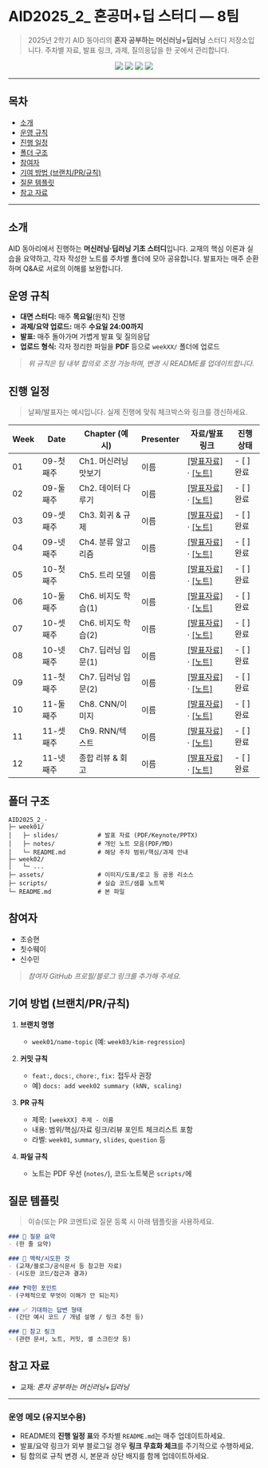 # AID2025_2_ 혼공머+딥 스터디 — 8팀

> 2025년 2학기 AID 동아리의 **혼자 공부하는 머신러닝+딥러닝** 스터디 저장소입니다. 주차별 자료, 발표 링크, 과제, 질의응답을 한 곳에서 관리합니다.

<p align="center">
  <img src="https://img.shields.io/badge/AID-Study-blue" />
  <img src="https://img.shields.io/badge/Term-2025_2-lightgrey" />
  <img src="https://img.shields.io/badge/Team-08-success" />
  <img src="https://img.shields.io/badge/PRs-welcome-brightgreen" />
</p>

---

## 목차

* [소개](#소개)
* [운영 규칙](#운영-규칙)
* [진행 일정](#진행-일정)
* [폴더 구조](#폴더-구조)
* [참여자](#참여자)
* [기여 방법 (브랜치/PR/규칙)](#기여-방법-브랜치pr규칙)
* [질문 템플릿](#질문-템플릿)
* [참고 자료](#참고-자료)

---

## 소개

AID 동아리에서 진행하는 **머신러닝·딥러닝 기초 스터디**입니다. 교재의 핵심 이론과 실습을 요약하고, 각자 작성한 노트를 주차별 폴더에 모아 공유합니다. 발표자는 매주 순환하며 Q&A로 서로의 이해를 보완합니다.

## 운영 규칙

* **대면 스터디:** 매주 **목요일**(원칙) 진행
* **과제/요약 업로드:** 매주 **수요일 24:00까지**
* **발표:** 매주 돌아가며 가볍게 발표 및 질의응답
* **업로드 형식:** 각자 정리한 파일을 **PDF** 등으로 `weekXX/` 폴더에 업로드

> *위 규칙은 팀 내부 합의로 조정 가능하며, 변경 시 README를 업데이트합니다.*

## 진행 일정

> 날짜/발표자는 예시입니다. 실제 진행에 맞춰 체크박스와 링크를 갱신하세요.

| Week | Date   | Chapter (예시)   | Presenter | 자료/발표 링크                                   | 진행 상태    |
| ---- | ------ | -------------- | --------- | ------------------------------------------ | -------- |
| 01   | 09-첫째주 | Ch1. 머신러닝 맛보기  | 이름        | [[발표자료]](week01/slides/) · [[노트]](week01/) | - [ ] 완료 |
| 02   | 09-둘째주 | Ch2. 데이터 다루기   | 이름        | [[발표자료]](week02/slides/) · [[노트]](week02/) | - [ ] 완료 |
| 03   | 09-셋째주 | Ch3. 회귀 & 규제   | 이름        | [[발표자료]](week03/slides/) · [[노트]](week03/) | - [ ] 완료 |
| 04   | 09-넷째주 | Ch4. 분류 알고리즘   | 이름        | [[발표자료]](week04/slides/) · [[노트]](week04/) | - [ ] 완료 |
| 05   | 10-첫째주 | Ch5. 트리 모델     | 이름        | [[발표자료]](week05/slides/) · [[노트]](week05/) | - [ ] 완료 |
| 06   | 10-둘째주 | Ch6. 비지도 학습(1) | 이름        | [[발표자료]](week06/slides/) · [[노트]](week06/) | - [ ] 완료 |
| 07   | 10-셋째주 | Ch6. 비지도 학습(2) | 이름        | [[발표자료]](week07/slides/) · [[노트]](week07/) | - [ ] 완료 |
| 08   | 10-넷째주 | Ch7. 딥러닝 입문(1) | 이름        | [[발표자료]](week08/slides/) · [[노트]](week08/) | - [ ] 완료 |
| 09   | 11-첫째주 | Ch7. 딥러닝 입문(2) | 이름        | [[발표자료]](week09/slides/) · [[노트]](week09/) | - [ ] 완료 |
| 10   | 11-둘째주 | Ch8. CNN/이미지   | 이름        | [[발표자료]](week10/slides/) · [[노트]](week10/) | - [ ] 완료 |
| 11   | 11-셋째주 | Ch9. RNN/텍스트   | 이름        | [[발표자료]](week11/slides/) · [[노트]](week11/) | - [ ] 완료 |
| 12   | 11-넷째주 | 종합 리뷰 & 회고     | 이름        | [[발표자료]](week12/slides/) · [[노트]](week12/) | - [ ] 완료 |


## 폴더 구조

```text
AID2025_2_-
├─ week01/
│   ├─ slides/           # 발표 자료 (PDF/Keynote/PPTX)
│   ├─ notes/            # 개인 노트 모음(PDF/MD)
│   └─ README.md         # 해당 주차 범위/핵심/과제 안내
├─ week02/
│   └─ ...
├─ assets/               # 이미지/도표/로고 등 공용 리소스
├─ scripts/              # 실습 코드/샘플 노트북
└─ README.md             # 본 파일
```

## 참여자

* 조승현
* 칫수뛔이
* 신수민

> *참여자 GitHub 프로필/블로그 링크를 추가해 주세요.*

## 기여 방법 (브랜치/PR/규칙)

1. **브랜치 명명**

   * `week01/name-topic` (예: `week03/kim-regression`)
2. **커밋 규칙**

   * `feat:`, `docs:`, `chore:`, `fix:` 접두사 권장
   * 예) `docs: add week02 summary (kNN, scaling)`
3. **PR 규칙**

   * 제목: `[weekXX] 주제 - 이름`
   * 내용: 범위/핵심/자료 링크/리뷰 포인트 체크리스트 포함
   * 라벨: `week01`, `summary`, `slides`, `question` 등
4. **파일 규칙**

   * 노트는 PDF 우선 (`notes/`), 코드·노트북은 `scripts/`에

## 질문 템플릿

> 이슈(또는 PR 코멘트)로 질문 등록 시 아래 템플릿을 사용하세요.

```md
### 📌 질문 요약
- (한 줄 요약)

### 🧩 맥락/시도한 것
- (교재/블로그/공식문서 등 참고한 자료)
- (시도한 코드/접근과 결과)

### ❓막힌 포인트
- (구체적으로 무엇이 이해가 안 되는지)

### ✅ 기대하는 답변 형태
- (간단 예시 코드 / 개념 설명 / 링크 추천 등)

### 📎 참고 링크
- (관련 문서, 노트, 커밋, 셀 스크린샷 등)
```

## 참고 자료

* 교재: *혼자 공부하는 머신러닝+딥러닝*

---

### 운영 메모 (유지보수용)

* README의 **진행 일정 표**와 주차별 `README.md`는 매주 업데이트하세요.
* 발표/요약 링크가 외부 블로그일 경우 **링크 무효화 체크**를 주기적으로 수행하세요.
* 팀 합의로 규칙 변경 시, 본문과 상단 배지를 함께 업데이트하세요.
